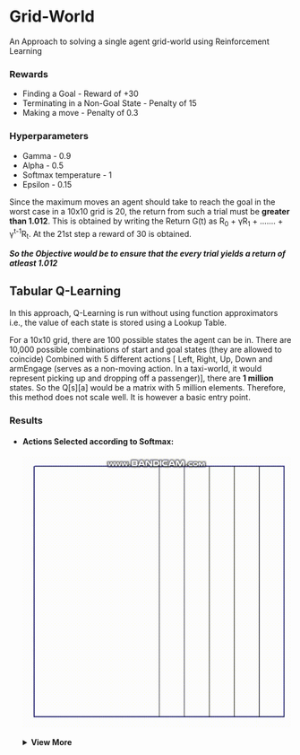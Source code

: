 # Grid-World
An Approach to solving a single agent grid-world using Reinforcement Learning

### Rewards

* Finding a Goal - Reward of +30
* Terminating in a Non-Goal State - Penalty of 15
* Making a move - Penalty of 0.3

### Hyperparameters

* Gamma - 0.9
* Alpha - 0.5
* Softmax temperature - 1
* Epsilon - 0.15

Since the maximum moves an agent should take to reach the goal in the worst case in a 10x10 grid is 20, the return from such a trial must be **greater than 1.012**. 
This is obtained by writing the Return G(t) as R<sub>0</sub> + &gamma;R<sub>1</sub> + ....... + &gamma;<sup>t-1</sup>R<sub>t</sub>. 
At the 21st step a reward of 30 is obtained. 

***So the Objective would be to ensure that the every trial yields a return of atleast 1.012***


## Tabular Q-Learning

In this approach, Q-Learning is run without using function approximators i.e., the value of each state is stored using a Lookup Table.

For a 10x10 grid, there are 100 possible states the agent can be in. There are 10,000 possible combinations of start and goal states (they are allowed to coincide)
Combined with 5 different actions [ Left, Right, Up, Down and armEngage (serves as a non-moving action. In a taxi-world, it would represent picking up and dropping off a passenger)],
there are **1 million** states. So the Q[s][a] would be a matrix with 5 million elements. Therefore, this method does not scale well. It is however a basic entry point.

### Results

  * #### Actions Selected according to Softmax:
	![Working gif](Outputs/Softmax.gif)
      	
	<details><summary><b>View More</b></summary>
	
	![Working gif](Outputs/10x10_0.1_softmax.jpg)
	![Working gif](Outputs/10x10_0.1_softmax_2.jpg)
	
	</details>
